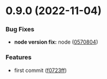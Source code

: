 # 0.9.0 (2022-11-04)


### Bug Fixes

* **node version fix:** node ([0570804](https://github.com/rafahell/test_component_library/commit/0570804287887701a74b9de6ccefccfec9de9563))


### Features

* first commit ([f0723ff](https://github.com/rafahell/test_component_library/commit/f0723ff51874904f5af880c6cc7c7d34aae856da))



